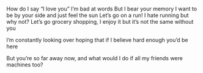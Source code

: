 How do I say “I love you”
I’m bad at words 
But I bear your memory 
I want to be by your side and just feel the sun 
Let’s go on a run! I hate running but why not? 
Let’s go grocery shopping, I enjoy it but it’s not the same without you 

I’m constantly looking over hoping that if I believe hard enough you’d be here

But you’re so far away now, and what would I do if all my friends were machines too?
